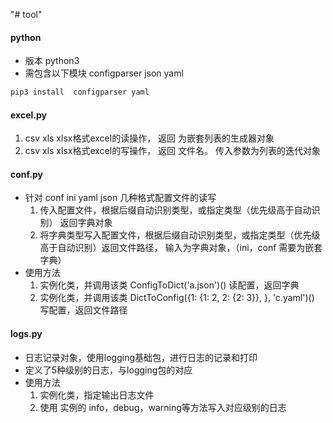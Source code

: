 "# tool" 
#### python
 * 版本 python3
 * 需包含以下模块 configparser json yaml
 ```bash
 pip3 install  configparser yaml
 ```
#### excel.py
 1. csv xls xlsx格式excel的读操作， 返回 为嵌套列表的生成器对象
 2. csv xls xlsx格式excel的写操作， 返回 文件名。 传入参数为列表的迭代对象

#### conf.py
- 针对 conf ini yaml json 几种格式配置文件的读写
  1. 传入配置文件，根据后缀自动识别类型，或指定类型（优先级高于自动识别） 返回字典对象
  2. 将字典类型写入配置文件，根据后缀自动识别类型，或指定类型（优先级高于自动识别）返回文件路径， 输入为字典对象，（ini，conf 需要为嵌套字典）
- 使用方法
  1. 实例化类，并调用该类 ConfigToDict('a.json')() 读配置，返回字典
  2. 实例化类，并调用该类 DictToConfig({1: {1: 2, 2: {2: 3}}, }, 'c.yaml')() 写配置，返回文件路径
#### logs.py
- 日志记录对象，使用logging基础包，进行日志的记录和打印
- 定义了5种级别的日志，与logging包的对应
- 使用方法
  1. 实例化类，指定输出日志文件
  2. 使用 实例的 info，debug，warning等方法写入对应级别的日志
